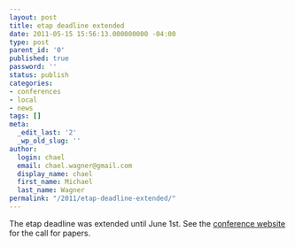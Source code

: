 ```yaml
---
layout: post
title: etap deadline extended
date: 2011-05-15 15:56:13.000000000 -04:00
type: post
parent_id: '0'
published: true
password: ''
status: publish
categories:
- conferences
- local
- news
tags: []
meta:
  _edit_last: '2'
  _wp_old_slug: ''
author:
  login: chael
  email: chael.wagner@gmail.com
  display_name: chael
  first_name: Michael
  last_name: Wagner
permalink: "/2011/etap-deadline-extended/"
---
```

The etap deadline was extended until June 1st. See the [conference website](http://prosodylab.org/etap) for the call for papers.

